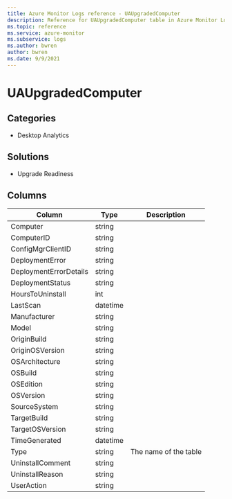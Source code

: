 ```yaml
---
title: Azure Monitor Logs reference - UAUpgradedComputer
description: Reference for UAUpgradedComputer table in Azure Monitor Logs.
ms.topic: reference
ms.service: azure-monitor
ms.subservice: logs
ms.author: bwren
author: bwren
ms.date: 9/9/2021
---
```


# UAUpgradedComputer

 

## Categories

- Desktop Analytics
## Solutions

- Upgrade Readiness




## Columns

| Column | Type | Description |
| --- | --- | --- |
| Computer | string |  |
| ComputerID | string |  |
| ConfigMgrClientID | string |  |
| DeploymentError | string |  |
| DeploymentErrorDetails | string |  |
| DeploymentStatus | string |  |
| HoursToUninstall | int |  |
| LastScan | datetime |  |
| Manufacturer | string |  |
| Model | string |  |
| OriginBuild | string |  |
| OriginOSVersion | string |  |
| OSArchitecture | string |  |
| OSBuild | string |  |
| OSEdition | string |  |
| OSVersion | string |  |
| SourceSystem | string |  |
| TargetBuild | string |  |
| TargetOSVersion | string |  |
| TimeGenerated | datetime |  |
| Type | string | The name of the table |
| UninstallComment | string |  |
| UninstallReason | string |  |
| UserAction | string |  |
